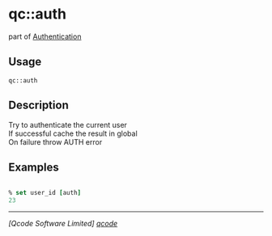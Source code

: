 qc::auth
========

part of [Authentication](../auth.md)

Usage
-----
`qc::auth `

Description
-----------
Try to authenticate the current user<br/>If successful cache the result in global<br/>On failure throw AUTH error

Examples
--------
```tcl

% set user_id [auth]
23

```

----------------------------------
*[Qcode Software Limited] [qcode]*

[qcode]: http://www.qcode.co.uk "Qcode Software"